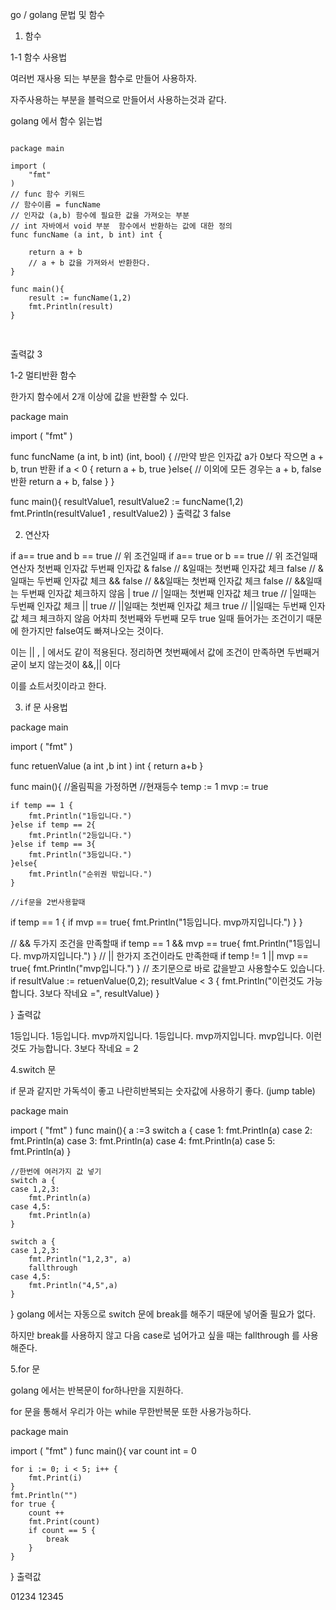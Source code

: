 go / golang 문법 및 함수

1. 함수

 

 

1-1 함수 사용법

여러번 재사용 되는 부분을 함수로 만들어 사용하자.

자주사용하는 부분을 블럭으로 만들어서 사용하는것과 같다.

golang 에서  함수 읽는법

<pre>
<code>
package main

import (
	"fmt"
)
// func 함수 키워드 
// 함수이름 = funcName
// 인자값 (a,b) 함수에 필요한 값을 가져오는 부분
// int 자바에서 void 부분  함수에서 반환하는 값에 대한 정의
func funcName (a int, b int) int {

    return a + b
    // a + b 값을 가져와서 반환한다.
}

func main(){
    result := funcName(1,2)
    fmt.Println(result)
}

</code>
</pre>
출력값 3

 

1-2 멀티반환 함수

한가지 함수에서 2개 이상에 값을 반환할 수 있다.

package main

import (
	"fmt"
)

func funcName (a int, b int) (int, bool) {
	//만약 받은 인자값 a가 0보다 작으면 a + b, trun 반환
	if a < 0 {
    	return a + b, true
    }else{
    // 이외에 모든 경우는 a + b, false 반환
    	return a + b, false
    }
}

func main(){
	resultValue1, resultValue2 := funcName(1,2)
    fmt.Println(resultValue1 , resultValue2)
}
출력값 3 false

 

 

2. 연산자 

if a== true and b == true  // 위 조건일때 
if a== true or b == true  // 위 조건일때 
연산자 	첫번째 인자값	두번째 인자값
&	false // &일때는 첫번째 인자값 체크	false // &일때는 두번째 인자값 체크
&&	false // &&일때는 첫번째 인자값 체크	false // &&일때는 두번째 인자값 체크하지 않음
|	true // |일때는 첫번째 인자값 체크	true  // |일때는 두번째 인자값 체크
||	true // ||일때는 첫번째 인자값 체크	true  // ||일때는 두번째 인자값 체크 체크하지 않음
어차피 첫번째와 두번째 모두 true 일때 들어가는 조건이기 때문에 한가지만 false여도 빠져나오는 것이다.

이는 || , | 에서도 같이 적용된다. 정리하면 첫번째에서 값에 조건이 만족하면 두번째거 굳이 보지 않는것이 &&,|| 이다

이를 쇼트서킷이라고 한다.

 

 

3. if 문 사용법

package main

import (
	"fmt"
)

func retuenValue (a int ,b int ) int {
	return a+b
}

func main(){
	//올림픽을 가정하면
	//현재등수
	temp := 1
	mvp := true

	if temp == 1 {
		fmt.Println("1등입니다.")
	}else if temp == 2{
		fmt.Println("2등입니다.")
	}else if temp == 3{
		fmt.Println("3등입니다.")
	}else{
		fmt.Println("순위권 밖입니다.")
	}
	
	//if문을 2번사용할때 
   if temp == 1 {
	   if mvp == true{
		fmt.Println("1등입니다. mvp까지입니다.")
	   }
   }

   // && 두가지 조건을 만족할때
   if temp == 1 && mvp == true{
	fmt.Println("1등입니다. mvp까지입니다.")
   }
   // || 한가지 조건이라도 만족한때
   if temp != 1 || mvp == true{
	fmt.Println("mvp입니다.")
   }
   // 초기문으로 바로 값을받고 사용할수도 있습니다.
   if resultValue := retuenValue(0,2); resultValue < 3 {
	   fmt.Println("이런것도 가능합니다. 3보다 작네요 =", resultValue)
   }

}
출력값 

1등입니다.
1등입니다. mvp까지입니다.
1등입니다. mvp까지입니다.
mvp입니다.
이런것도 가능합니다. 3보다 작네요 = 2

 

4.switch 문

if 문과 같지만 가독석이 좋고 나란히반복되는 숫자값에 사용하기 좋다. (jump table)

package main

import (
	"fmt"
)
func main(){
	a :=3
	switch a {
	case 1:
		fmt.Println(a)
	case 2:
		fmt.Println(a)
	case 3:
		fmt.Println(a)
	case 4:
		fmt.Println(a)
	case 5:
		fmt.Println(a)
	}

	//한번에 여러가지 값 넣기
	switch a {
	case 1,2,3:
		fmt.Println(a)
	case 4,5:
		fmt.Println(a)
	}

	switch a {
	case 1,2,3:
		fmt.Println("1,2,3", a)
		fallthrough
	case 4,5:
		fmt.Println("4,5",a)
	}


}
golang 에서는 자동으로 switch 문에 break를 해주기 때문에 넣어줄 필요가 없다.

하지만 break를 사용하지 않고 다음 case로 넘어가고 싶을 때는 fallthrough 를 사용해준다.

 

5.for 문

golang 에서는 반복문이 for하나만을 지원하다.

for 문을 통해서 우리가 아는 while 무한반복문 또한 사용가능하다.

package main

import (
	"fmt"
)
func main(){
	var count int = 0

	for i := 0; i < 5; i++ {
		fmt.Print(i)
	}
	fmt.Println("")
	for true {
		count ++
		fmt.Print(count)
		if count == 5 {
			break
		}
	}
}
출력값

01234
12345
